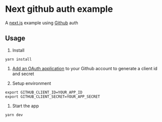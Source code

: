 # Next github auth example

A [next.js](https://github.com/zeit/next.js) example using [Github](https://github.com) auth

## Usage

1. Install

  ```
  yarn install
  ```

1. [Add an OAuth application](https://github.com/settings/developers) to your Github account to generate a client id and secret

1. Setup environment

  ```
  export GITHUB_CLIENT_ID=YOUR_APP_ID
  export GITHUB_CLIENT_SECRET=YOUR_APP_SECRET
  ```

1. Start the app

  ```
  yarn dev
  ```
